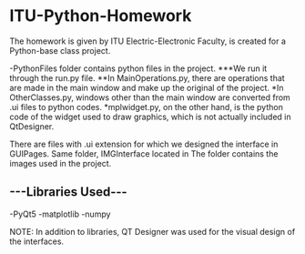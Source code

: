 # ITU-Python-Homework
The homework is given by ITU Electric-Electronic Faculty, is created for a Python-base class project.

-PythonFiles folder contains python files in the project.
***We run it through the run.py file.
**In MainOperations.py, there are operations that are made in the main window and make up the original of the project.
*In OtherClasses.py, windows other than the main window are converted from .ui files to python codes.
*mplwidget.py, on the other hand, is the python code of the widget used to draw graphics, which is not actually included in QtDesigner.

There are files with .ui extension for which we designed the interface in GUIPages. Same folder, IMGInterface located in
The folder contains the images used in the project.

## ---Libraries Used---
-PyQt5
-matplotlib
-numpy

NOTE: In addition to libraries, QT Designer was used for the visual design of the interfaces.
